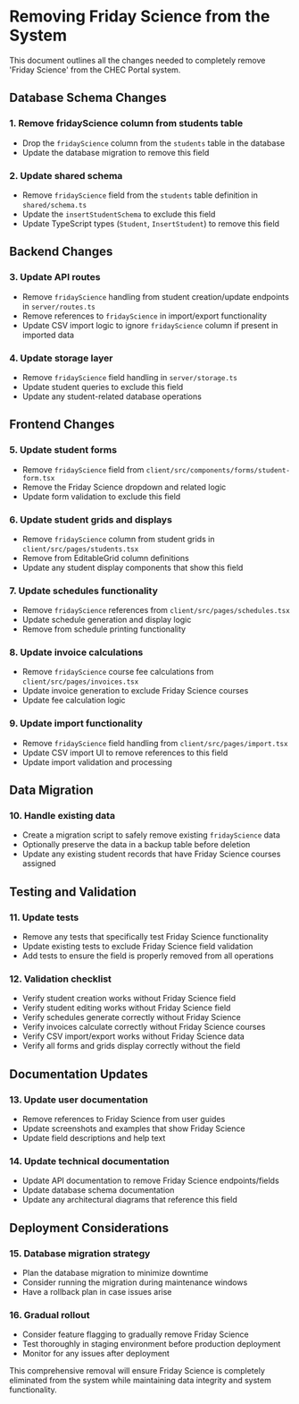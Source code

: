 # Removing Friday Science from the System

This document outlines all the changes needed to completely remove 'Friday Science' from the CHEC Portal system.

## Database Schema Changes

### 1. Remove fridayScience column from students table
- Drop the `fridayScience` column from the `students` table in the database
- Update the database migration to remove this field

### 2. Update shared schema
- Remove `fridayScience` field from the `students` table definition in `shared/schema.ts`
- Update the `insertStudentSchema` to exclude this field
- Update TypeScript types (`Student`, `InsertStudent`) to remove this field

## Backend Changes

### 3. Update API routes
- Remove `fridayScience` handling from student creation/update endpoints in `server/routes.ts`
- Remove references to `fridayScience` in import/export functionality
- Update CSV import logic to ignore `fridayScience` column if present in imported data

### 4. Update storage layer
- Remove `fridayScience` field handling in `server/storage.ts`
- Update student queries to exclude this field
- Update any student-related database operations

## Frontend Changes

### 5. Update student forms
- Remove `fridayScience` field from `client/src/components/forms/student-form.tsx`
- Remove the Friday Science dropdown and related logic
- Update form validation to exclude this field

### 6. Update student grids and displays
- Remove `fridayScience` column from student grids in `client/src/pages/students.tsx`
- Remove from EditableGrid column definitions
- Update any student display components that show this field

### 7. Update schedules functionality
- Remove `fridayScience` references from `client/src/pages/schedules.tsx`
- Update schedule generation and display logic
- Remove from schedule printing functionality

### 8. Update invoice calculations
- Remove `fridayScience` course fee calculations from `client/src/pages/invoices.tsx`
- Update invoice generation to exclude Friday Science courses
- Update fee calculation logic

### 9. Update import functionality
- Remove `fridayScience` field handling from `client/src/pages/import.tsx`
- Update CSV import UI to remove references to this field
- Update import validation and processing

## Data Migration

### 10. Handle existing data
- Create a migration script to safely remove existing `fridayScience` data
- Optionally preserve the data in a backup table before deletion
- Update any existing student records that have Friday Science courses assigned

## Testing and Validation

### 11. Update tests
- Remove any tests that specifically test Friday Science functionality
- Update existing tests to exclude Friday Science field validation
- Add tests to ensure the field is properly removed from all operations

### 12. Validation checklist
- Verify student creation works without Friday Science field
- Verify student editing works without Friday Science field
- Verify schedules generate correctly without Friday Science
- Verify invoices calculate correctly without Friday Science courses
- Verify CSV import/export works without Friday Science data
- Verify all forms and grids display correctly without the field

## Documentation Updates

### 13. Update user documentation
- Remove references to Friday Science from user guides
- Update screenshots and examples that show Friday Science
- Update field descriptions and help text

### 14. Update technical documentation
- Update API documentation to remove Friday Science endpoints/fields
- Update database schema documentation
- Update any architectural diagrams that reference this field

## Deployment Considerations

### 15. Database migration strategy
- Plan the database migration to minimize downtime
- Consider running the migration during maintenance windows
- Have a rollback plan in case issues arise

### 16. Gradual rollout
- Consider feature flagging to gradually remove Friday Science
- Test thoroughly in staging environment before production deployment
- Monitor for any issues after deployment

This comprehensive removal will ensure Friday Science is completely eliminated from the system while maintaining data integrity and system functionality.

